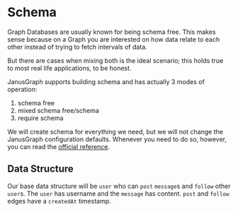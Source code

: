 # Schema

Graph Databases are usually known for being schema free. This makes sense because on a Graph you are interested on how data relate to each other instead of trying to fetch intervals of data.


But there are cases when mixing both is the ideal scenario; this holds true to most real life applications, to be honest.

JanusGraph supports building schema and has actually 3 modes of operation:

1. schema free
1. mixed schema free/schema
1. require schema


We will create schema for everything we need, but we will not change the JanusGraph configuration defaults. Whenever you need to do so, however, you can read the [official reference](http://docs.janusgraph.org/latest/config-ref.html).

## Data Structure


Our base data structure will be `user` who can `post` `message`s and `follow` other `user`s. The `user` has username and the `message` has content. `post` and `follow` edges have a `createdAt` timestamp.



